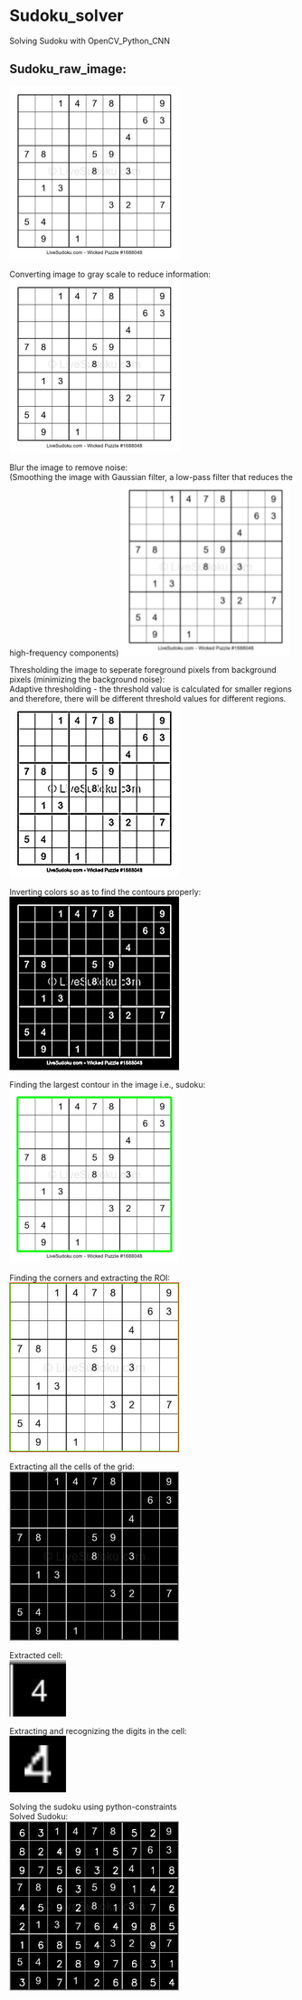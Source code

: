 # Sudoku_solver

Solving Sudoku with OpenCV_Python_CNN  

## Sudoku_raw_image:  
<img src="https://github.com/Parimala6/Sudoku_solver/blob/main/images/sudoku4.jpg" width="300">

Converting image to gray scale to reduce information:  
<img src="https://github.com/Parimala6/Sudoku_solver/blob/main/images/Gray_scale.jpg" width="300">

Blur the image to remove noise:  
(Smoothing the image with Gaussian filter, a low-pass filter that reduces the high-frequency components)
<img src="https://github.com/Parimala6/Sudoku_solver/blob/main/images/Blur.jpg" width="300">

Thresholding the image to seperate foreground pixels from background pixels (minimizing the background noise):  
Adaptive thresholding - the threshold value is calculated for smaller regions and therefore, there will be different threshold values for different regions.  
<img src="https://github.com/Parimala6/Sudoku_solver/blob/main/images/Threshold.jpg" width="300">

Inverting colors so as to find the contours properly:  
<img src="https://github.com/Parimala6/Sudoku_solver/blob/main/images/Inverted_color.jpg" width="300">

Finding the largest contour in the image i.e., sudoku:  
<img src="https://github.com/Parimala6/Sudoku_solver/blob/main/images/Largest_contour.jpg" width="300">

Finding the corners and extracting the ROI:  
<img src="https://github.com/Parimala6/Sudoku_solver/blob/main/images/Extracted_sudoku.jpg" width="300">

Extracting all the cells of the grid:  
<img src="https://github.com/Parimala6/Sudoku_solver/blob/main/images/Grid.jpg" width="300">

Extracted cell:  
<img src="https://github.com/Parimala6/Sudoku_solver/blob/main/gridcells/cell03.jpg" width="100">

Extracting and recognizing the digits in the cell:  
<img src="https://github.com/Parimala6/Sudoku_solver/blob/main/Cleanedcells/cell03.png" width="100">

Solving the sudoku using python-constraints  
Solved Sudoku:  
<img src="https://github.com/Parimala6/Sudoku_solver/blob/main/images/Solved_sudoku.jpg" width="300">  
